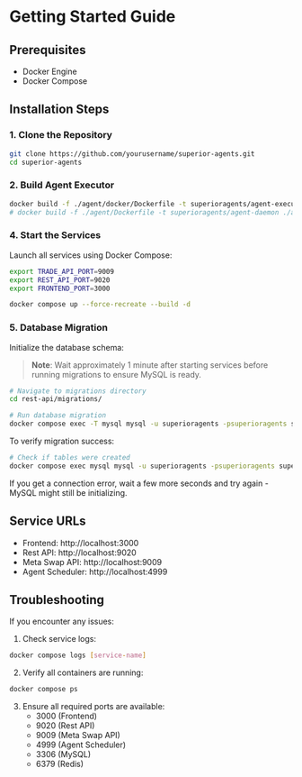 # Getting Started Guide

## Prerequisites

- Docker Engine
- Docker Compose

## Installation Steps

### 1. Clone the Repository

```bash
git clone https://github.com/yourusername/superior-agents.git
cd superior-agents
```

### 2. Build Agent Executor

```bash
docker build -f ./agent/docker/Dockerfile -t superioragents/agent-executor:latest ./agent/docker
# docker build -f ./agent/Dockerfile -t superioragents/agent-daemon ./agent
```

### 4. Start the Services

Launch all services using Docker Compose:

```bash
export TRADE_API_PORT=9009
export REST_API_PORT=9020
export FRONTEND_PORT=3000

docker compose up --force-recreate --build -d
```

### 5. Database Migration

Initialize the database schema:

> **Note**: Wait approximately 1 minute after starting services before running migrations to ensure MySQL is ready.

```bash
# Navigate to migrations directory
cd rest-api/migrations/

# Run database migration
docker compose exec -T mysql mysql -u superioragents -psuperioragents superioragents < 00001_init.sql
```

To verify migration success:

```bash
# Check if tables were created
docker compose exec mysql mysql -u superioragents -psuperioragents superioragents -e "SHOW TABLES;"
```

If you get a connection error, wait a few more seconds and try again - MySQL might still be initializing.

## Service URLs

- Frontend: http://localhost:3000
- Rest API: http://localhost:9020
- Meta Swap API: http://localhost:9009
- Agent Scheduler: http://localhost:4999

## Troubleshooting

If you encounter any issues:

1. Check service logs:

```bash
docker compose logs [service-name]
```

2. Verify all containers are running:

```bash
docker compose ps
```

3. Ensure all required ports are available:
   - 3000 (Frontend)
   - 9020 (Rest API)
   - 9009 (Meta Swap API)
   - 4999 (Agent Scheduler)
   - 3306 (MySQL)
   - 6379 (Redis)
